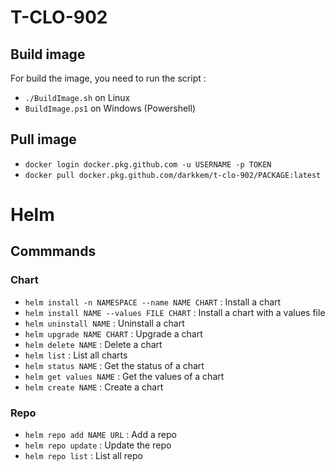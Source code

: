 # T-CLO-902

## Build image
For build the image, you need to run the script : 
- `./BuildImage.sh` on Linux
- `BuildImage.ps1` on Windows (Powershell)

## Pull image

- `docker login docker.pkg.github.com -u USERNAME -p TOKEN`
- `docker pull docker.pkg.github.com/darkkem/t-clo-902/PACKAGE:latest`


# Helm 

## Commmands
### Chart
- `helm install -n NAMESPACE --name NAME CHART` : Install a chart
- `helm install NAME --values FILE CHART` : Install a chart with a values file
- `helm uninstall NAME` : Uninstall a chart
- `helm upgrade NAME CHART` : Upgrade a chart
- `helm delete NAME` : Delete a chart
- `helm list` : List all charts
- `helm status NAME` : Get the status of a chart
- `helm get values NAME` : Get the values of a chart
- `helm create NAME` : Create a chart
### Repo
- `helm repo add NAME URL` : Add a repo
- `helm repo update` : Update the repo
- `helm repo list` : List all repo